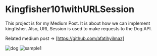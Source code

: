 # Kingfisher101withURLSession

This project is for my Medium Post. It is about how we can implement kingfisher.
Also, URL Session is used to make requests to the Dog API.

Related medium post -> [https://github.com/afatihyilmaz]

![dog](https://user-images.githubusercontent.com/58148302/148705035-df987337-0674-4a8e-b16a-ac3952662ceb.gif)
![sample1](https://user-images.githubusercontent.com/58148302/148705013-bc90f890-233a-4472-bc8f-c52edcf3e6a4.png)
